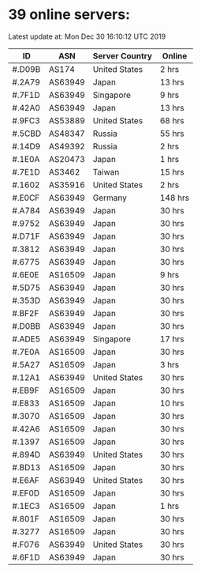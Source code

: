 # 39 online servers:

Latest update at: Mon Dec 30 16:10:12 UTC 2019

| ID | ASN | Server Country | Online |
| -- | --- | -------------- | ------ |
| #.D09B | AS174 | United States | 2 hrs |
| #.2A79 | AS63949 | Japan | 13 hrs |
| #.7F1D | AS63949 | Singapore | 9 hrs |
| #.42A0 | AS63949 | Japan | 13 hrs |
| #.9FC3 | AS53889 | United States | 68 hrs |
| #.5CBD | AS48347 | Russia | 55 hrs |
| #.14D9 | AS49392 | Russia | 2 hrs |
| #.1E0A | AS20473 | Japan | 1 hrs |
| #.7E1D | AS3462 | Taiwan | 15 hrs |
| #.1602 | AS35916 | United States | 2 hrs |
| #.E0CF | AS63949 | Germany | 148 hrs |
| #.A784 | AS63949 | Japan | 30 hrs |
| #.9752 | AS63949 | Japan | 30 hrs |
| #.D71F | AS63949 | Japan | 30 hrs |
| #.3812 | AS63949 | Japan | 30 hrs |
| #.6775 | AS63949 | Japan | 30 hrs |
| #.6E0E | AS16509 | Japan | 9 hrs |
| #.5D75 | AS63949 | Japan | 30 hrs |
| #.353D | AS63949 | Japan | 30 hrs |
| #.BF2F | AS63949 | Japan | 30 hrs |
| #.D0BB | AS63949 | Japan | 30 hrs |
| #.ADE5 | AS63949 | Singapore | 17 hrs |
| #.7E0A | AS16509 | Japan | 30 hrs |
| #.5A27 | AS16509 | Japan | 3 hrs |
| #.12A1 | AS63949 | United States | 30 hrs |
| #.EB9F | AS16509 | Japan | 30 hrs |
| #.E833 | AS16509 | Japan | 10 hrs |
| #.3070 | AS16509 | Japan | 30 hrs |
| #.42A6 | AS16509 | Japan | 30 hrs |
| #.1397 | AS16509 | Japan | 30 hrs |
| #.894D | AS63949 | United States | 30 hrs |
| #.BD13 | AS16509 | Japan | 30 hrs |
| #.E6AF | AS63949 | United States | 30 hrs |
| #.EF0D | AS16509 | Japan | 30 hrs |
| #.1EC3 | AS16509 | Japan | 1 hrs |
| #.801F | AS16509 | Japan | 30 hrs |
| #.3277 | AS16509 | Japan | 30 hrs |
| #.F076 | AS63949 | United States | 30 hrs |
| #.6F1D | AS63949 | Japan | 30 hrs |

